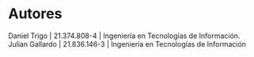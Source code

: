 # Autores
Daniel Trigo | 21.374.808-4 | Ingeniería en Tecnologías de Información.  
Julian Gallardo | 21.836.146-3 | Ingeniería en Tecnologías de Información
